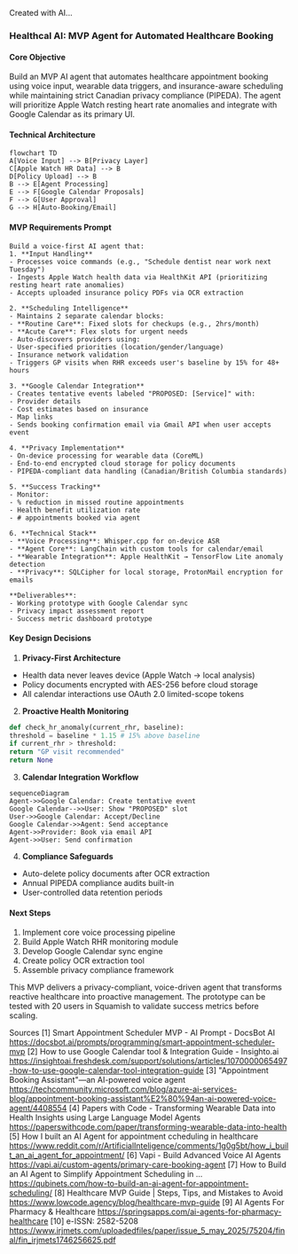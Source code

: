 Created with AI...

### Healthcal AI: MVP Agent for Automated Healthcare Booking

#### Core Objective
Build an MVP AI agent that automates healthcare appointment booking using voice input, wearable data triggers, and insurance-aware scheduling while maintaining strict Canadian privacy compliance (PIPEDA). The agent will prioritize Apple Watch resting heart rate anomalies and integrate with Google Calendar as its primary UI.

#### Technical Architecture
```mermaid
flowchart TD
A[Voice Input] --> B[Privacy Layer]
C[Apple Watch HR Data] --> B
D[Policy Upload] --> B
B --> E[Agent Processing]
E --> F[Google Calendar Proposals]
F --> G[User Approval]
G --> H[Auto-Booking/Email]
```

#### MVP Requirements Prompt
```plaintext
Build a voice-first AI agent that:
1. **Input Handling**
- Processes voice commands (e.g., "Schedule dentist near work next Tuesday")
- Ingests Apple Watch health data via HealthKit API (prioritizing resting heart rate anomalies)
- Accepts uploaded insurance policy PDFs via OCR extraction

2. **Scheduling Intelligence**
- Maintains 2 separate calendar blocks:
- **Routine Care**: Fixed slots for checkups (e.g., 2hrs/month)
- **Acute Care**: Flex slots for urgent needs
- Auto-discovers providers using:
- User-specified priorities (location/gender/language)
- Insurance network validation
- Triggers GP visits when RHR exceeds user's baseline by 15% for 48+ hours

3. **Google Calendar Integration**
- Creates tentative events labeled "PROPOSED: [Service]" with:
- Provider details
- Cost estimates based on insurance
- Map links
- Sends booking confirmation email via Gmail API when user accepts event

4. **Privacy Implementation**
- On-device processing for wearable data (CoreML)
- End-to-end encrypted cloud storage for policy documents
- PIPEDA-compliant data handling (Canadian/British Columbia standards)

5. **Success Tracking**
- Monitor:
- % reduction in missed routine appointments
- Health benefit utilization rate
- # appointments booked via agent

6. **Technical Stack**
- **Voice Processing**: Whisper.cpp for on-device ASR
- **Agent Core**: LangChain with custom tools for calendar/email
- **Wearable Integration**: Apple HealthKit → TensorFlow Lite anomaly detection
- **Privacy**: SQLCipher for local storage, ProtonMail encryption for emails

**Deliverables**:
- Working prototype with Google Calendar sync
- Privacy impact assessment report
- Success metric dashboard prototype
```

#### Key Design Decisions
1. **Privacy-First Architecture**
- Health data never leaves device (Apple Watch → local analysis)
- Policy documents encrypted with AES-256 before cloud storage
- All calendar interactions use OAuth 2.0 limited-scope tokens

2. **Proactive Health Monitoring**
```python
def check_hr_anomaly(current_rhr, baseline):
threshold = baseline * 1.15 # 15% above baseline
if current_rhr > threshold:
return "GP visit recommended"
return None
```

3. **Calendar Integration Workflow**
```mermaid
sequenceDiagram
Agent->>Google Calendar: Create tentative event
Google Calendar-->>User: Show "PROPOSED" slot
User->>Google Calendar: Accept/Decline
Google Calendar->>Agent: Send acceptance
Agent->>Provider: Book via email API
Agent->>User: Send confirmation
```

4. **Compliance Safeguards**
- Auto-delete policy documents after OCR extraction
- Annual PIPEDA compliance audits built-in
- User-controlled data retention periods

#### Next Steps
1. Implement core voice processing pipeline
2. Build Apple Watch RHR monitoring module
3. Develop Google Calendar sync engine
4. Create policy OCR extraction tool
5. Assemble privacy compliance framework

This MVP delivers a privacy-compliant, voice-driven agent that transforms reactive healthcare into proactive management. The prototype can be tested with 20 users in Squamish to validate success metrics before scaling.

Sources
[1] Smart Appointment Scheduler MVP - AI Prompt - DocsBot AI https://docsbot.ai/prompts/programming/smart-appointment-scheduler-mvp
[2] How to use Google Calendar tool & Integration Guide - Insighto.ai https://insightoai.freshdesk.com/support/solutions/articles/1070000065497-how-to-use-google-calendar-tool-integration-guide
[3] "Appointment Booking Assistant"—an AI-powered voice agent https://techcommunity.microsoft.com/blog/azure-ai-services-blog/appointment-booking-assistant%E2%80%94an-ai-powered-voice-agent/4408554
[4] Papers with Code - Transforming Wearable Data into Health Insights using Large Language Model Agents https://paperswithcode.com/paper/transforming-wearable-data-into-health
[5] How I built an AI Agent for appointment ccheduling in healthcare https://www.reddit.com/r/ArtificialInteligence/comments/1g0g5bt/how_i_built_an_ai_agent_for_appointment/
[6] Vapi - Build Advanced Voice AI Agents https://vapi.ai/custom-agents/primary-care-booking-agent
[7] How to Build an AI Agent to Simplify Appointment Scheduling in ... https://qubinets.com/how-to-build-an-ai-agent-for-appointment-scheduling/
[8] Healthcare MVP Guide | Steps, Tips, and Mistakes to Avoid https://www.lowcode.agency/blog/healthcare-mvp-guide
[9] AI Agents For Pharmacy & Healthcare https://springsapps.com/ai-agents-for-pharmacy-healthcare
[10] e-ISSN: 2582-5208 https://www.irjmets.com/uploadedfiles/paper/issue_5_may_2025/75204/final/fin_irjmets1746256625.pdf
